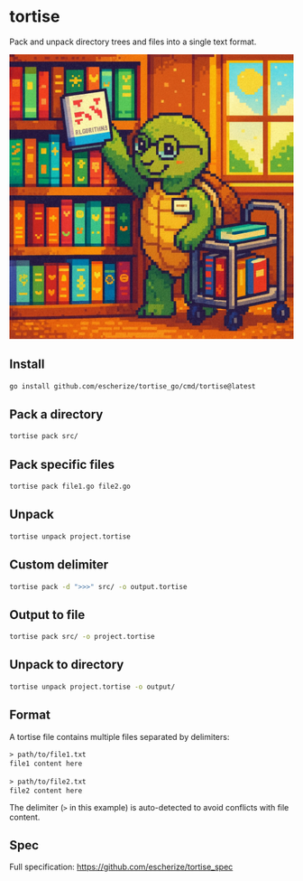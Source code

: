 # tortise

Pack and unpack directory trees and files into a single text format.

![tortise](assets/tortise.png)

## Install

```bash
go install github.com/escherize/tortise_go/cmd/tortise@latest
```

## Pack a directory

```bash
tortise pack src/
```

## Pack specific files

```bash
tortise pack file1.go file2.go
```

## Unpack

```bash
tortise unpack project.tortise
```

## Custom delimiter

```bash
tortise pack -d ">>>" src/ -o output.tortise
```

## Output to file

```bash
tortise pack src/ -o project.tortise
```

## Unpack to directory

```bash
tortise unpack project.tortise -o output/
```

## Format

A tortise file contains multiple files separated by delimiters:

```
> path/to/file1.txt
file1 content here

> path/to/file2.txt
file2 content here
```

The delimiter (`>` in this example) is auto-detected to avoid conflicts with file content.

## Spec

Full specification: https://github.com/escherize/tortise_spec